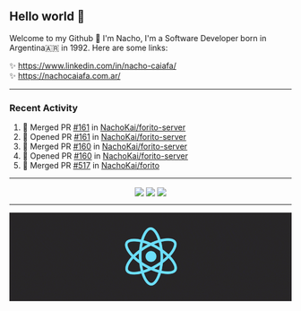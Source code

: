 ## Hello world 👋  
Welcome to my Github 🧙‍ I'm Nacho, I'm a Software Developer born in Argentina🇦🇷 in 1992. Here are some links:  
  
✨ https://www.linkedin.com/in/nacho-caiafa/  
✨ https://nachocaiafa.com.ar/  

---

### Recent Activity

<!--START_SECTION:activity-->
1. 🎉 Merged PR [#161](https://github.com/NachoKai/forito-server/pull/161) in [NachoKai/forito-server](https://github.com/NachoKai/forito-server)
2. 💪 Opened PR [#161](https://github.com/NachoKai/forito-server/pull/161) in [NachoKai/forito-server](https://github.com/NachoKai/forito-server)
3. 🎉 Merged PR [#160](https://github.com/NachoKai/forito-server/pull/160) in [NachoKai/forito-server](https://github.com/NachoKai/forito-server)
4. 💪 Opened PR [#160](https://github.com/NachoKai/forito-server/pull/160) in [NachoKai/forito-server](https://github.com/NachoKai/forito-server)
5. 🎉 Merged PR [#517](https://github.com/NachoKai/forito/pull/517) in [NachoKai/forito](https://github.com/NachoKai/forito)
<!--END_SECTION:activity-->

---

<p align="center">
    <img align='center' src="https://github-readme-stats.vercel.app/api?username=NachoKai&theme=react&hide_border=true&include_all_commits=false&count_private=true" />
    <img align="center" src="https://github-readme-stats.vercel.app/api/top-langs?username=NachoKai&langs_count=10&show_icons=true&locale=en&layout=compact&theme=react&hide_border=true" />
    <img align='center' src="https://github-readme-streak-stats.herokuapp.com/?user=NachoKai&theme=react&hide_border=true" />
</p>

---

<p align="center">
    <img align='center' src='https://raw.githubusercontent.com/NachoKai/NachoKai/master/x3x5w638kkixi9s3h3vw.gif' >
</p>
